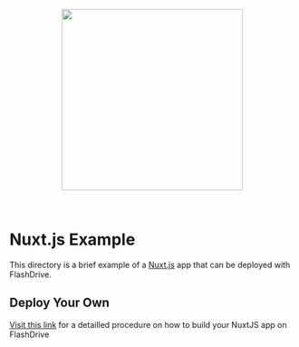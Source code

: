 <p align="center"><a href="https://devcenter.flashdrive.io/deploy-nuxtjs-on-flashdrive-io/"><img align="center" style="width:320px" src="https://devcenter.flashdrive.io/wp-content/uploads/2020/10/cropped-flashdrive-full-logo-2.png"/></a></p><br/>

# Nuxt.js Example

This directory is a brief example of a [Nuxt.js](https://nuxtjs.org) app that can be deployed with FlashDrive.

## Deploy Your Own

[Visit this link](https://devcenter.flashdrive.io/deploy-nuxtjs-on-flashdrive-io/) for a detailled procedure on how to build your NuxtJS app on FlashDrive
